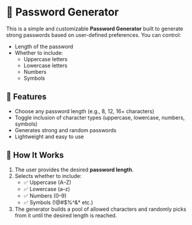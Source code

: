 # 🔐 Password Generator

This is a simple and customizable **Password Generator** built to generate strong passwords based on user-defined preferences. You can control:

- Length of the password
- Whether to include:
  - Uppercase letters
  - Lowercase letters
  - Numbers
  - Symbols

## 🧠 Features

- Choose any password length (e.g., 8, 12, 16+ characters)
- Toggle inclusion of character types (uppercase, lowercase, numbers, symbols)
- Generates strong and random passwords
- Lightweight and easy to use

## 🚀 How It Works

1. The user provides the desired **password length**.
2. Selects whether to include:
   - ✅ Uppercase (A–Z)
   - ✅ Lowercase (a–z)
   - ✅ Numbers (0–9)
   - ✅ Symbols (!@#$%^&* etc.)
3. The generator builds a pool of allowed characters and randomly picks from it until the desired length is reached.
